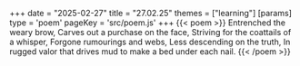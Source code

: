 +++
date = "2025-02-27"
title = "27.02.25"
themes = ["learning"]
[params]
  type = 'poem'
  pageKey = 'src/poem.js'
+++
{{< poem >}}
Entrenched the weary brow,
Carves out a purchase on the face,
Striving for the coattails of a whisper,
Forgone rumourings and webs,
Less descending on the truth,
In rugged valor that drives mud to make a bed under each nail.
{{< /poem >}}
